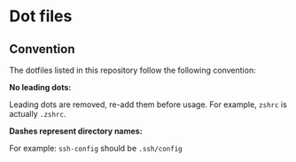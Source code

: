 # Dot files

## Convention

The dotfiles listed in this repository follow the following convention:

**No leading dots:**

Leading dots are removed, re-add them before usage.
For example, `zshrc` is actually `.zshrc`.

**Dashes represent directory names:**

For example: `ssh-config` should be `.ssh/config`
